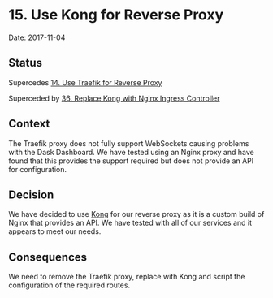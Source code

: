 # 15. Use Kong for Reverse Proxy

Date: 2017-11-04

## Status

Supercedes [14. Use Traefik for Reverse Proxy](0014-use-traefik-for-reverse-proxy.md)

Superceded by [36. Replace Kong with Nginx Ingress Controller](0036-replace-kong-with-nginx-ingress-controller.md)

## Context

The Traefik proxy does not fully support WebSockets causing problems with the Dask
Dashboard. We have tested using an Nginx proxy and have found that this provides the
support required but does not provide an API for configuration.

## Decision

We have decided to use [Kong](https://getkong.org/) for our reverse proxy as it is a
custom build of Nginx that provides an API. We have tested with all of our services and
it appears to meet our needs.

## Consequences

We need to remove the Traefik proxy, replace with Kong and script the configuration of
the required routes.
